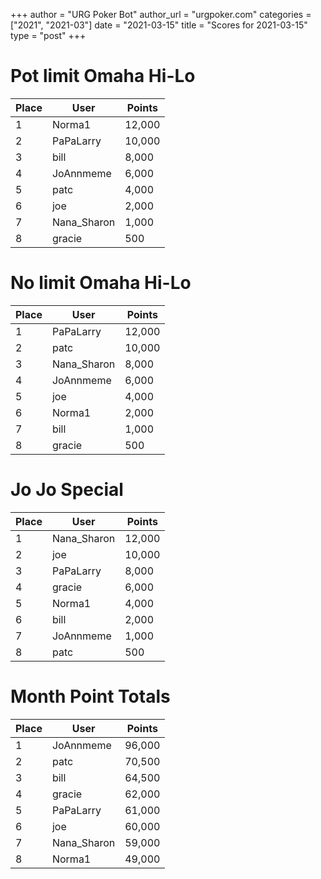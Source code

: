 +++
author = "URG Poker Bot"
author_url = "urgpoker.com"
categories = ["2021", "2021-03"]
date = "2021-03-15"
title = "Scores for 2021-03-15"
type = "post"
+++
# Pot limit Omaha Hi-Lo

| Place | User | Points |
|-------|------|--------|
| 1 | Norma1 | 12,000 |
| 2 | PaPaLarry | 10,000 |
| 3 | bill | 8,000 |
| 4 | JoAnnmeme | 6,000 |
| 5 | patc | 4,000 |
| 6 | joe | 2,000 |
| 7 | Nana_Sharon | 1,000 |
| 8 | gracie | 500 |

# No limit Omaha Hi-Lo

| Place | User | Points |
|-------|------|--------|
| 1 | PaPaLarry | 12,000 |
| 2 | patc | 10,000 |
| 3 | Nana_Sharon | 8,000 |
| 4 | JoAnnmeme | 6,000 |
| 5 | joe | 4,000 |
| 6 | Norma1 | 2,000 |
| 7 | bill | 1,000 |
| 8 | gracie | 500 |

# Jo Jo Special

| Place | User | Points |
|-------|------|--------|
| 1 | Nana_Sharon | 12,000 |
| 2 | joe | 10,000 |
| 3 | PaPaLarry | 8,000 |
| 4 | gracie | 6,000 |
| 5 | Norma1 | 4,000 |
| 6 | bill | 2,000 |
| 7 | JoAnnmeme | 1,000 |
| 8 | patc | 500 |

# Month Point Totals

| Place | User | Points |
|-------|------|--------|
| 1 | JoAnnmeme | 96,000 |
| 2 | patc | 70,500 |
| 3 | bill | 64,500 |
| 4 | gracie | 62,000 |
| 5 | PaPaLarry | 61,000 |
| 6 | joe | 60,000 |
| 7 | Nana_Sharon | 59,000 |
| 8 | Norma1 | 49,000 |
